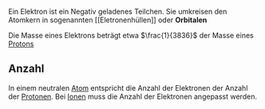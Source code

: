 Ein Elektron ist ein Negativ geladenes Teilchen. Sie umkreisen den Atomkern in sogenannten [[Eletronenhüllen]] oder __Orbitalen__

Die Masse eines Elektrons beträgt etwa 
$\frac{1}{3836}$ der Masse eines [Protons](Proton.md)

## Anzahl

In einem neutralen [Atom](Chemie/Atom.md) entspricht die Anzahl der Elektronen der Anzahl der [Protonen](Proton.md). Bei [Ionen](Ionen.md) muss die Anzahl der Elektronen angepasst werden.